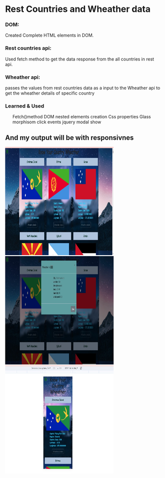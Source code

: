 <h1>Rest Countries and Wheather data</h1>
<p>
  <h3>DOM: </h3>Created Complete HTML elements in DOM.
  <h3>Rest countries api:</h3>Used fetch method to get the data response from the all countries in rest api.
<h3>Wheather api:</h3> passes the values from rest countries data as a input to the Wheather api to get the wheather details of specific country</p>

<h3>Learned & Used</h3>
<ol>
  <il>Fetch()method</il>
   <il>DOM nested elements creation</il>
   <il>Css properties</il>
  <il>Glass morphisom</il>
  <il>click events</il>
  <il>jquery modal show</il>
</ol>
<h2>And my output will be with responsivnes</h2>
<img src="fianl_res.jpg" alt="result1" height="350" width="350">
<img src="fianl_res1.jpg" alt="result2" height="350" width="350">
<img src="final_result_respo.jpg" alt="result2" height="350" width="350">

